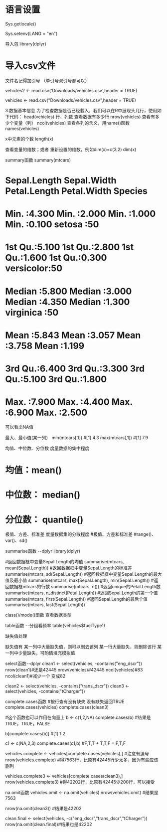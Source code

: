 
# 语言设置

Sys.getlocale()

Sys.setenv(LANG = "en")


导入包
library(dplyr)


# 导入csv文件

文件名记得加引号 （单引号双引号都可以）

vehicles2 <- read.csv('Downloads/vehicles.csv',header = TRUE)

vehicles <- read.csv("Downloads/vehicles.csv",header = TRUE)


3.数据基本信息
为了检查数据是否已经载入，我们可以在R中展现头几行，使用如下代码：
head(vehicles)
行、列数
查看数据有多少行
nrow(vehicles)
查看有多少个变量（列）
ncol(vehicles)
查看各列的含义，用name()函数
names(vehicles)

x中元素的个数
length(x)

查看变量的维数；或者 重新设置的维数，例如dim(x)=c(3,2)
 dim(x)

summary函数
summary(mtcars)
# Sepal.Length    Sepal.Width     Petal.Length    Petal.Width          Species  
# Min.   :4.300   Min.   :2.000   Min.   :1.000   Min.   :0.100   setosa    :50  
# 1st Qu.:5.100   1st Qu.:2.800   1st Qu.:1.600   1st Qu.:0.300   versicolor:50  
# Median :5.800   Median :3.000   Median :4.350   Median :1.300   virginica :50  
# Mean   :5.843   Mean   :3.057   Mean   :3.758   Mean   :1.199                  
# 3rd Qu.:6.400   3rd Qu.:3.300   3rd Qu.:5.100   3rd Qu.:1.800                  
# Max.   :7.900   Max.   :4.400   Max.   :6.900   Max.   :2.500     

可以看出NA值

最大、最小值(某一列）
min(mtcars[,1])
#[1] 4.3
max(mtcars[,1])
#[1] 7.9

均值、中位数、分位数
度量数据的集中程度
# 均值：mean() 
# 中位数： median()
# 分位数： quantile()

极值、方差、标准差
度量数据集的分散程度
#极值、方差和标准差
#range()、var()、sd()

summarise函数 --dplyr
library(dplyr)

#返回数据框中变量Sepal.Length的均值
summarise(mtcars, mean(Sepal.Length))
#返回数据框中变量Sepal.Length的标准差
summarise(mtcars, sd(Sepal.Length))
#返回数据框中变量Sepal.Length的最大值及最小值
summarise(mtcars, max(Sepal.Length), min(Sepal.Length))
#返回数据框mtcars的行数
summarise(mtcars, n())
#返回unique的Petal.Length数
summarise(mtcars, n_distinct(Petal.Length))
#返回Sepal.Length的第一个值
summarise(mtcars, first(Sepal.Length))
#返回Sepal.Length的最后个值
summarise(mtcars, last(Sepal.Length))

class()/mode()函数 
查看数据类型

table函数 
--分组看频率
table(vehicles$fuelType1)

缺失值处理

缺失值有
某一列中大量缺失值，则可以删去该列
某一行大量缺失，则删除该行
某一列中少量缺失，可酌情填充模拟值


select函数--dplyr
clean1 <- select(vehicles, -contains("eng_dscr"))
nrow(clean1)#还是42445
nrow(vehicles)#42445
ncol(vehicles)#83
ncol(clean1)#减少一个 变成82

clean2 <- select(vehicles, -contains("trans_dscr"))
clean3 <- select(vehicles, -contains("tCharger"))


complete.cases函数
#按行查有没有缺失 没有缺失返回TRUE
complete.cases(vehicles)
complete.cases(clean3)

#这个函数也可以作用在向量上
b <- c(1,2,NA)
complete.cases(b)
#结果是TRUE，TRUE，FALSE

b[complete.cases(b)]
#[1] 1 2

c1 <- c(NA,2,3)
complete.cases(c1,b)
#F,T,T + T,T,F = F,T,F

vehicles.complete <- vehicles[complete.cases(vehicles),]
#注意有逗号
nrow(vehicles.complete)
#得7563行，比原有42445行少太多，因为有些应该删列

vehicles.complete3 <- vehicles[complete.cases(clean3),]
nrow(vehicles.complete3)
#得42202行，比原有42445少200行，可以接受

na.omit函数
vehicles.omit <- na.omit(vehicles)
nrow(vehicles.omit)
#结果是7563

nrow(na.omit(clean3))
#结果是42202

clean.final <- select(vehicles, -c("eng_dscr","trans_dscr","tCharger"))
nrow(na.omit(clean.final))#结果也是42202
